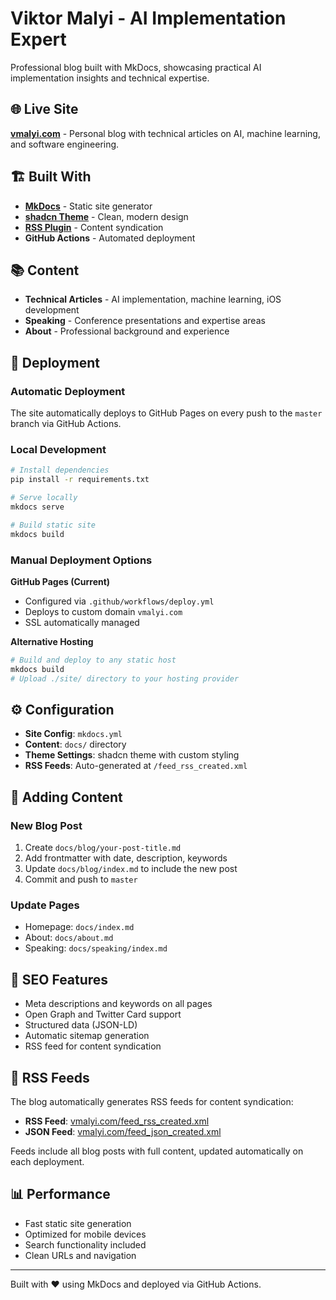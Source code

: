 # Viktor Malyi - AI Implementation Expert

Professional blog built with MkDocs, showcasing practical AI implementation insights and technical expertise.

## 🌐 Live Site

**[vmalyi.com](https://vmalyi.com)** - Personal blog with technical articles on AI, machine learning, and software engineering.

## 🏗️ Built With

- **[MkDocs](https://www.mkdocs.org/)** - Static site generator
- **[shadcn Theme](https://github.com/chrieke/mkdocs-shadcn)** - Clean, modern design
- **[RSS Plugin](https://guts.github.io/mkdocs-rss-plugin/)** - Content syndication
- **GitHub Actions** - Automated deployment

## 📚 Content

- **Technical Articles** - AI implementation, machine learning, iOS development
- **Speaking** - Conference presentations and expertise areas
- **About** - Professional background and experience

## 🚀 Deployment

### Automatic Deployment
The site automatically deploys to GitHub Pages on every push to the `master` branch via GitHub Actions.

### Local Development
```bash
# Install dependencies
pip install -r requirements.txt

# Serve locally
mkdocs serve

# Build static site
mkdocs build
```

### Manual Deployment Options

**GitHub Pages (Current)**
- Configured via `.github/workflows/deploy.yml`
- Deploys to custom domain `vmalyi.com`
- SSL automatically managed

**Alternative Hosting**
```bash
# Build and deploy to any static host
mkdocs build
# Upload ./site/ directory to your hosting provider
```

## ⚙️ Configuration

- **Site Config**: `mkdocs.yml`
- **Content**: `docs/` directory
- **Theme Settings**: shadcn theme with custom styling
- **RSS Feeds**: Auto-generated at `/feed_rss_created.xml`

## 📝 Adding Content

### New Blog Post
1. Create `docs/blog/your-post-title.md`
2. Add frontmatter with date, description, keywords
3. Update `docs/blog/index.md` to include the new post
4. Commit and push to `master`

### Update Pages
- Homepage: `docs/index.md`
- About: `docs/about.md`  
- Speaking: `docs/speaking/index.md`

## 🔧 SEO Features

- Meta descriptions and keywords on all pages
- Open Graph and Twitter Card support
- Structured data (JSON-LD)
- Automatic sitemap generation
- RSS feed for content syndication

## 📡 RSS Feeds

The blog automatically generates RSS feeds for content syndication:

- **RSS Feed**: [vmalyi.com/feed_rss_created.xml](https://vmalyi.com/feed_rss_created.xml)
- **JSON Feed**: [vmalyi.com/feed_json_created.xml](https://vmalyi.com/feed_json_created.json)

Feeds include all blog posts with full content, updated automatically on each deployment.

## 📊 Performance

- Fast static site generation
- Optimized for mobile devices
- Search functionality included
- Clean URLs and navigation

---

Built with ❤️ using MkDocs and deployed via GitHub Actions.